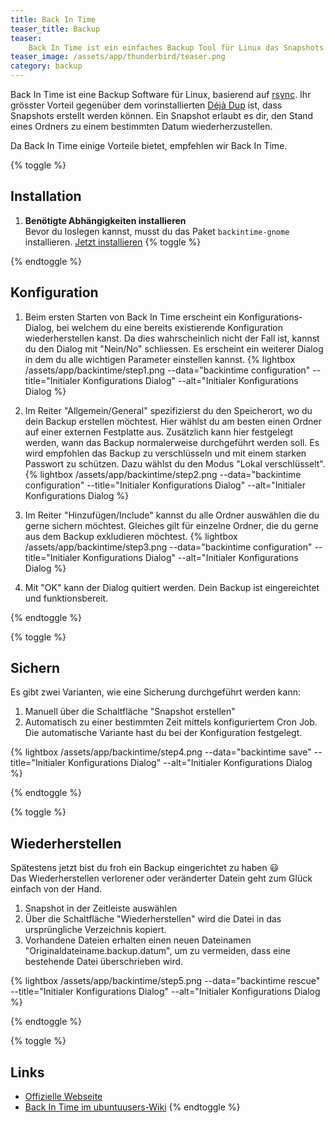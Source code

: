 ```yaml
---
title: Back In Time
teaser_title: Backup
teaser:
    Back In Time ist ein einfaches Backup Tool für Linux das Snapshots für jedes Verzeichnis erstellt.
teaser_image: /assets/app/thunderbird/teaser.png
category: backup
---
```


Back In Time ist eine Backup Software für Linux, basierend auf [rsync](https://wiki.ubuntuusers.de/rsync/).
Ihr grösster Vorteil gegenüber dem vorinstallierten [Déjà Dup](https://wiki.ubuntuusers.de/D%C3%A9j%C3%A0_Dup/) ist, dass Snapshots erstellt werden können.
Ein Snapshot erlaubt es dir, den Stand eines Ordners zu einem bestimmten Datum wiederherzustellen.

Da Back In Time einige Vorteile bietet, empfehlen wir Back In Time.

{% toggle %}

## Installation
1. **Benötigte Abhängigkeiten installieren**<br>
   Bevor du loslegen kannst, musst du das Paket ``backintime-gnome`` installieren.
   [Jetzt installieren](apt://backintime-gnome)
{% toggle %}


{% endtoggle %}
## Konfiguration
1. Beim ersten Starten von Back In Time erscheint ein Konfigurations-Dialog, bei welchem du eine bereits existierende Konfiguration wiederherstellen kanst. Da dies wahrscheinlich nicht der Fall ist, kannst du den Dialog mit "Nein/No" schliessen. Es erscheint ein weiterer Dialog in dem du alle wichtigen Parameter einstellen kannst.
{% lightbox /assets/app/backintime/step1.png --data="backintime configuration" --title="Initialer Konfigurations Dialog" --alt="Initialer Konfigurations Dialog %}
2. Im Reiter "Allgemein/General" spezifizierst du den Speicherort, wo du dein Backup erstellen möchtest. Hier wählst du am besten einen Ordner auf einer externen Festplatte aus. Zusätzlich kann hier festgelegt werden, wann das Backup normalerweise durchgeführt werden soll. Es wird empfohlen das Backup zu verschlüsseln und mit einem starken Passwort zu schützen. Dazu wählst du den Modus "Lokal verschlüsselt".
{% lightbox /assets/app/backintime/step2.png --data="backintime configuration" --title="Initialer Konfigurations Dialog" --alt="Initialer Konfigurations Dialog %}

3. Im Reiter "Hinzufügen/Include" kannst du alle Ordner auswählen die du gerne sichern möchtest. Gleiches gilt für einzelne Ordner, die du gerne aus dem Backup exkludieren möchtest.
{% lightbox /assets/app/backintime/step3.png --data="backintime configuration" --title="Initialer Konfigurations Dialog" --alt="Initialer Konfigurations Dialog %}

4. Mit "OK" kann der Dialog quitiert werden. Dein Backup ist eingereichtet und funktionsbereit.



{% endtoggle %}

{% toggle %}
## Sichern
Es gibt zwei Varianten, wie eine Sicherung durchgeführt werden kann:

1. Manuell über die Schaltfläche "Snapshot erstellen"
2. Automatisch zu einer bestimmten Zeit mittels konfiguriertem Cron Job. Die automatische Variante hast du bei der Konfiguration festgelegt.

{% lightbox /assets/app/backintime/step4.png --data="backintime save" --title="Initialer Konfigurations Dialog" --alt="Initialer Konfigurations Dialog %}


{% endtoggle %}

{% toggle %}
## Wiederherstellen
Spätestens jetzt bist du froh ein Backup eingerichtet zu haben :smiley:  
Das Wiederherstellen verlorener oder veränderter Datein geht zum Glück einfach von der Hand.

1. Snapshot in der Zeitleiste auswählen
2. Über die Schaltfläche "Wiederherstellen" wird die Datei in das ursprüngliche Verzeichnis kopiert.
3. Vorhandene Dateien erhalten einen neuen Dateinamen "Originaldateiname.backup.datum", um zu vermeiden, dass eine bestehende Datei überschrieben wird.

{% lightbox /assets/app/backintime/step5.png --data="backintime rescue" --title="Initialer Konfigurations Dialog" --alt="Initialer Konfigurations Dialog %}


{% endtoggle %}


{% toggle %}
## Links
- [Offizielle Webseite](http://backintime.le-web.org/)
- [Back In Time im ubuntuusers-Wiki](https://wiki.ubuntuusers.de/Back_In_Time/)
{% endtoggle %}
